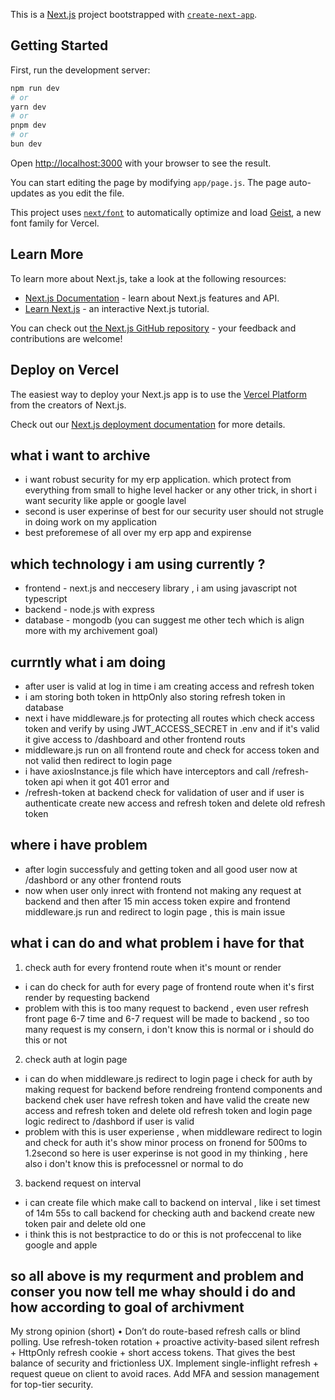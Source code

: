 This is a [Next.js](https://nextjs.org) project bootstrapped with [`create-next-app`](https://github.com/vercel/next.js/tree/canary/packages/create-next-app).

## Getting Started

First, run the development server:

```bash
npm run dev
# or
yarn dev
# or
pnpm dev
# or
bun dev
```

Open [http://localhost:3000](http://localhost:3000) with your browser to see the result.

You can start editing the page by modifying `app/page.js`. The page auto-updates as you edit the file.

This project uses [`next/font`](https://nextjs.org/docs/app/building-your-application/optimizing/fonts) to automatically optimize and load [Geist](https://vercel.com/font), a new font family for Vercel.

## Learn More

To learn more about Next.js, take a look at the following resources:

- [Next.js Documentation](https://nextjs.org/docs) - learn about Next.js features and API.
- [Learn Next.js](https://nextjs.org/learn) - an interactive Next.js tutorial.

You can check out [the Next.js GitHub repository](https://github.com/vercel/next.js) - your feedback and contributions are welcome!

## Deploy on Vercel

The easiest way to deploy your Next.js app is to use the [Vercel Platform](https://vercel.com/new?utm_medium=default-template&filter=next.js&utm_source=create-next-app&utm_campaign=create-next-app-readme) from the creators of Next.js.

Check out our [Next.js deployment documentation](https://nextjs.org/docs/app/building-your-application/deploying) for more details.

## what i want to archive 
- i want robust security for my erp application. which protect from everything from small to highe level hacker or any other trick, in short i want security like apple or google lavel
- second is user experinse of best for our security user should not strugle in doing work on my application
- best preforemese of all over my erp app and expirense 

## which technology i am using currently ?
- frontend - next.js and neccesery library , i am using javascript not typescript 
- backend - node.js with express 
- database - mongodb
(you can suggest me other tech which is align more with my archivement goal)

## currntly what i am doing 
- after user is valid at log in time i am creating access and refresh token
- i am storing both token in httpOnly also storing refresh token in database 
- next i have middleware.js for protecting all routes which check access token and verify by using JWT_ACCESS_SECRET in .env 
    and if it's valid it give access to /dashboard and other frontend routs 
- middleware.js run on all frontend route and check for access token and not valid then redirect to login page 
- i have axiosInstance.js file which have interceptors and call /refresh-token api when it got 401 error and 
- /refresh-token at backend check for validation of user and if user is authenticate create new access and refresh token and delete old refresh token 

## where i have problem 
- after login successfuly and getting token and all good user now at /dashbord or any other frontend routs 
- now when user only inrect with frontend not making any request at backend and then after 15 min access token expire and frontend middleware.js run and redirect to login page , this is main issue 

## what i can do and what problem i have for that 

1. check auth for every frontend route when it's mount or render 
- i can do check for auth for every page of frontend route when it's first render by requesting backend
- problem with this is too many request to backend , even user refresh front page 6-7 time and 6-7 request will be made to backend , so too many request is my consern, i don't know this is normal or i should do this or not 

2. check auth at login page 
- i can do when middleware.js redirect to login page i check for auth by making request for backend before rendreing frontend components and backend chek user have refresh token and have valid the create new access and refresh token and delete old refresh token and login page logic redirect to /dashbord if user is valid 
- problem with this is user experiense , when middleware redirect to login and check for auth it's show minor process on fronend for 500ms to 1.2second so here is user experinse is not good in my thinking , here also i don't know this is prefocessnel or normal to do 

3. backend request on interval
- i can create file which make call to backend on interval , like i set timest of 14m 55s to call backend for checking auth and backend create new token pair and delete old one 
- i think this is not bestpractice to do or this is not profeccenal to like google and apple 

## so all above is my requrment and problem and conser you now tell me whay should i do and how according to goal of archivment 

My strong opinion (short)
	•	Don’t do route-based refresh calls or blind polling. Use refresh-token rotation + proactive activity-based silent refresh + HttpOnly refresh cookie + short access tokens. That gives the best balance of security and frictionless UX. Implement single-inflight refresh + request queue on client to avoid races. Add MFA and session management for top-tier security.